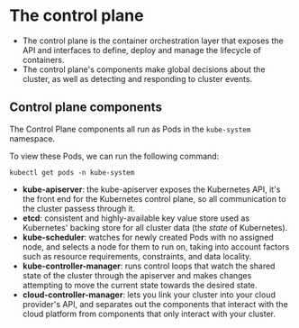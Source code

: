 # The control plane

- The control plane is the container orchestration layer that exposes the API and interfaces to define, deploy and manage the lifecycle of containers.
- The control plane's components make global decisions about the cluster, as well as detecting and responding to cluster events.

## Control plane components

The Control Plane components all run as Pods in the `kube-system` namespace.

To view these Pods, we can run the following command:

`kubectl get pods -n kube-system`

- **kube-apiserver**: the kube-apiserver exposes the Kubernetes API, it's the front end for the Kubernetes control plane, so all communication to the cluster passess through it.
- **etcd**: consistent and highly-available key value store used as Kubernetes' backing store for all cluster data (the *state* of Kubernetes).
- **kube-scheduler**: watches for newly created Pods with no assigned node, and selects a node for them to run on, taking into account factors such as resource requirements, constraints, and data locality.
- **kube-controller-manager**: runs control loops that watch the shared state of the cluster through the apiserver and makes changes attempting to move the current state towards the desired state.
- **cloud-controller-manager**: lets you link your cluster into your cloud provider's API, and separates out the components that interact with the cloud platform from components that only interact with your cluster.
